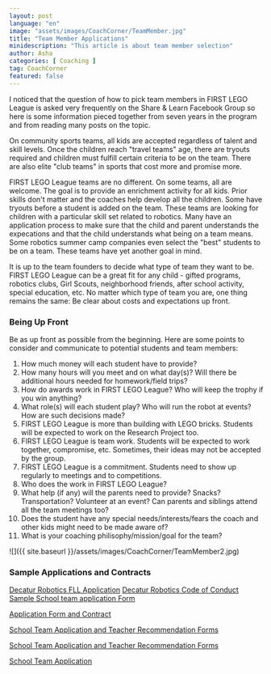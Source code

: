 ```yaml
---
layout: post
language: "en"
image: "assets/images/CoachCorner/TeamMember.jpg"
title: "Team Member Applications"
minidescription: "This article is about team member selection"
author: Asha
categories: [ Coaching ]
tag: CoachCorner
featured: false
---
```


I noticed that the question of how to pick team members in FIRST LEGO League is asked very frequently on the Share & Learn Facebook Group so here is some information pieced together from seven years in the program and from reading many posts on the topic.

On community sports teams, all kids are accepted regardless of talent and skill levels. Once the children reach "travel teams" age, there are tryouts required and children must fulfill certain criteria to be on the team. There are also elite "club teams" in sports that cost more and promise more.

FIRST LEGO League teams are no different. On some teams, all are welcome. The goal is to provide an enrichment activity for all kids. Prior skills don't matter and the coaches help develop all the children. Some have tryouts before a student is added on the team. These teams are looking for children with a particular skill set related to robotics. Many have an application process to make sure that the child and parent understands the expecations and that the child understands what being on a team means. Some robotics summer camp companies even select the "best" students to be on a team. These teams have yet another goal in mind. 

It is up to the team founders to decide what type of team they want to be. FIRST LEGO League can be a great fit for any child - gifted programs, robotics clubs, Girl Scouts, neighborhood friends, after school activity, special education, etc. No matter which type of team you are, one thing remains the same: Be clear about costs and expectations up front.

### Being Up Front

Be as up front as possible from the beginning. Here are some points to consider and communicate to potential students and team members:
1) How much money will each student have to provide?
2) How many hours will you meet and on what day(s)? Will there be additional hours needed for homework/field trips?
3) How do awards work in FIRST LEGO League? Who will keep the trophy if you win anything?
4) What role(s) will each student play? Who will run the robot at events? How are such decisions made?
5) FIRST LEGO League is more than building with LEGO bricks. Students will be expected to work on the Research Project too.
6) FIRST LEGO League is team work. Students will be expected to work together, compromise, etc. Sometimes, their ideas may not be accepted by the group.
7) FIRST LEGO League is a commitment. Students need to show up regularly to meetings and to competitions.
8) Who does the work in FIRST LEGO League?
9) What help (if any) will the parents need to provide? Snacks? Transportation? Volunteer at an event? Can parents and siblings attend all the team meetings too?
10) Does the student have any special needs/interests/fears the coach and other kids might need to be made aware of?
11) What is your coaching philisophy/mission/goal for the team?

![]({{ site.baseurl }}/assets/images/CoachCorner/TeamMember2.jpg)

### Sample Applications and Contracts

<a href="http://decaturrobotics.org/wp-content/uploads/2018/04/Decatur-Robotics-Application-2018.pdf">Decatur Robotics FLL Application</a>
<a href="http://decaturrobotics.org/wp-content/uploads/2018/04/Code-of-Conduct.pdf"> Decatur Robotics Code of Conduct</a>
<a href="https://www.sps186.org/downloads/attachments/52091/FLL2016-2017Application-2.pdf"> Sample School team application Form</a>

<a href="http://outreach.engineering.asu.edu/wp-content/uploads/2012/10/Contract-for-Children-Parents.pdf"> Application Form and Contract</a>

<a href="https://gravelyes.pwcs.edu/UserFiles/Servers/Server_407117/File/Webmaster/2016%20Robotics%20Application(1).pdf"> School Team Application and Teacher Recommendation Forms</a>

<a href="http://www.ccisd.net/common/pages/DisplayFile.aspx?itemId=2595345"> School Team Application and Teacher Recommendation Forms</a>

<a href="https://lookaside.fbsbx.com/file/2018-2019%20Robotics%20Information%20%20Application%20-%20New%20Core%20Values.pdf?token=AWwU_uwFBJcGPqBa0b1zIR152PqXQbG1Jo3GzDk0UIrnm_Hic2QS-yBta_CTLfqm1JyZ1irU2fYaE1zRHJb9CMawqArO-kvFd59rmfq-t1U3MXphjCMf-ZU9YRom6Et3B9A6ZWaoxW4cKXOZM5ByFMnm">School Team Application</a>

